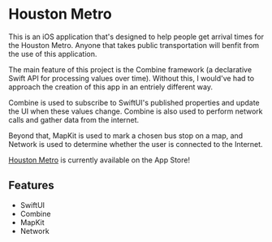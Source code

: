 # Houston Metro 

This is an iOS application that's designed to help people get arrival times for the Houston Metro. Anyone that takes public transportation will benfit from the use of this application.

The main feature of this project is the Combine framework (a declarative Swift API for processing values over time). Without this, I would've had to approach the creation of this app in an entriely different way. 

Combine is used to subscribe to SwiftUI's published properties and update the UI when these values change. Combine is also used to perform network calls and gather data from the internet. 

Beyond that, MapKit is used to mark a chosen bus stop on a map, and Network is used to determine whether the user is connected to the Internet. 

[Houston Metro](https://apps.apple.com/us/app/houston-metro/id6470216676) is currently available on the App Store!

## Features
 - SwiftUI
 - Combine 
 - MapKit
 - Network

